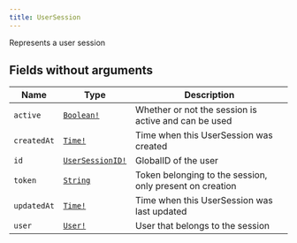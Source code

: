 ```yaml
---
title: UserSession
---
```


Represents a user session

## Fields without arguments

| Name | Type | Description |
|------|------|-------------|
| `active` | [`Boolean!`](../scalar/boolean.md) | Whether or not the session is active and can be used |
| `createdAt` | [`Time!`](../scalar/time.md) | Time when this UserSession was created |
| `id` | [`UserSessionID!`](../scalar/usersessionid.md) | GlobalID of the user |
| `token` | [`String`](../scalar/string.md) | Token belonging to the session, only present on creation |
| `updatedAt` | [`Time!`](../scalar/time.md) | Time when this UserSession was last updated |
| `user` | [`User!`](../object/user.md) | User that belongs to the session |

